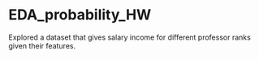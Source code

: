 # EDA_probability_HW

Explored a dataset that gives salary income for different professor ranks given their features.

